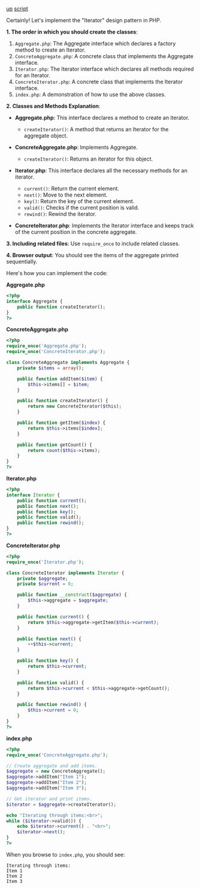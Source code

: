 [up](../README.md) [script](script/page01.md)
 
 Certainly! Let's implement the "Iterator" design pattern in PHP.

**1. The order in which you should create the classes**:
1. `Aggregate.php`: The Aggregate interface which declares a factory method to create an Iterator.
2. `ConcreteAggregate.php`: A concrete class that implements the Aggregate interface.
3. `Iterator.php`: The Iterator interface which declares all methods required for an Iterator.
4. `ConcreteIterator.php`: A concrete class that implements the Iterator interface.
5. `index.php`: A demonstration of how to use the above classes.

**2. Classes and Methods Explanation**:

- **Aggregate.php**: This interface declares a method to create an iterator.
  - `createIterator()`: A method that returns an Iterator for the aggregate object.

- **ConcreteAggregate.php**: Implements Aggregate.
  - `createIterator()`: Returns an iterator for this object.

- **Iterator.php**: This interface declares all the necessary methods for an iterator.
  - `current()`: Return the current element.
  - `next()`: Move to the next element.
  - `key()`: Return the key of the current element.
  - `valid()`: Checks if the current position is valid.
  - `rewind()`: Rewind the iterator.

- **ConcreteIterator.php**: Implements the Iterator interface and keeps track of the current position in the concrete aggregate.

**3. Including related files**:
Use `require_once` to include related classes.

**4. Browser output**:
You should see the items of the aggregate printed sequentially.

Here's how you can implement the code:

**Aggregate.php**
```php
<?php
interface Aggregate {
    public function createIterator();
}
?>
```

**ConcreteAggregate.php**
```php
<?php
require_once('Aggregate.php');
require_once('ConcreteIterator.php');

class ConcreteAggregate implements Aggregate {
    private $items = array();

    public function addItem($item) {
        $this->items[] = $item;
    }

    public function createIterator() {
        return new ConcreteIterator($this);
    }

    public function getItem($index) {
        return $this->items[$index];
    }

    public function getCount() {
        return count($this->items);
    }
}
?>
```

**Iterator.php**
```php
<?php
interface Iterator {
    public function current();
    public function next();
    public function key();
    public function valid();
    public function rewind();
}
?>
```

**ConcreteIterator.php**
```php
<?php
require_once('Iterator.php');

class ConcreteIterator implements Iterator {
    private $aggregate;
    private $current = 0;

    public function __construct($aggregate) {
        $this->aggregate = $aggregate;
    }

    public function current() {
        return $this->aggregate->getItem($this->current);
    }

    public function next() {
        ++$this->current;
    }

    public function key() {
        return $this->current;
    }

    public function valid() {
        return $this->current < $this->aggregate->getCount();
    }

    public function rewind() {
        $this->current = 0;
    }
}
?>
```

**index.php**
```php
<?php
require_once('ConcreteAggregate.php');

// Create aggregate and add items.
$aggregate = new ConcreteAggregate();
$aggregate->addItem("Item 1");
$aggregate->addItem("Item 2");
$aggregate->addItem("Item 3");

// Get iterator and print items.
$iterator = $aggregate->createIterator();

echo "Iterating through items:<br>";
while ($iterator->valid()) {
    echo $iterator->current() . "<br>";
    $iterator->next();
}
?>
```

When you browse to `index.php`, you should see:

```
Iterating through items:
Item 1
Item 2
Item 3
```

